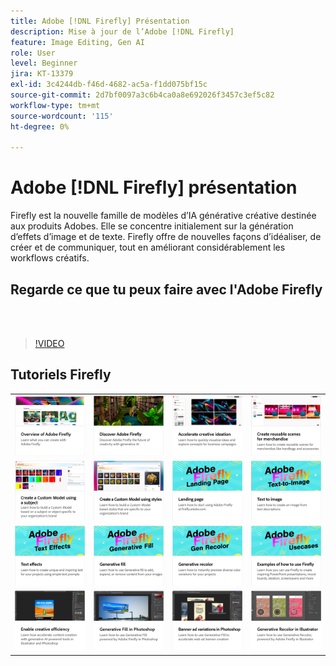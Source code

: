 ```yaml
---
title: Adobe [!DNL Firefly] Présentation
description: Mise à jour de l’Adobe [!DNL Firefly]
feature: Image Editing, Gen AI
role: User
level: Beginner
jira: KT-13379
exl-id: 3c4244db-f46d-4682-ac5a-f1dd075bf15c
source-git-commit: 2d7bf0097a3c6b4ca0a8e692026f3457c3ef5c82
workflow-type: tm+mt
source-wordcount: '115'
ht-degree: 0%

---
```


# Adobe [!DNL Firefly] présentation

Firefly est la nouvelle famille de modèles d’IA générative créative destinée aux produits Adobes. Elle se concentre initialement sur la génération d’effets d’image et de texte. Firefly offre de nouvelles façons d’idéaliser, de créer et de communiquer, tout en améliorant considérablement les workflows créatifs.

## Regarde ce que tu peux faire avec l&#39;Adobe Firefly

<br> 

>[!VIDEO](https://video.tv.adobe.com/v/3416970t1?quality=12&learn=on&hidetitle=true)

## Tutoriels Firefly

<table style="table-layout:fixed">
<tr>
   <td>
      <a href="overview-of-firefly.md">
         <img alt="Présentation de l’Adobe Firefly" src="assets/firefly-overview.png" />
      </a>
   </td>
   <td>
      <a href="discover.md">
         <img alt="Adobe Firefly Découvrir" src="assets/discover.png" />
      </a>
   </td>
   <td>
      <a href="accelerate-ideas.md">
         <img alt="Accélération de l’idéation créative" src="assets/accelerate-creative-ideation.png" />
      </a>
   </td>
   <td>
      <a href="reusable-scenes.md">
         <img alt="Création de scènes réutilisables pour la marchandise" src="assets/reusable-scenes.png" />
      </a>
   </td>
</tr>
<tr>
  <td>
      <a href="custom-model-subject.md">
         <img alt="Création d’un modèle personnalisé à l’aide d’un sujet" src="assets/custom-model-subject.png" />
      </a>
   </td>
   <td>
      <a href="custom-model-style.md">
         <img alt="Création d’un modèle personnalisé à l’aide de styles" src="assets/custom-model-styles.png" />
      </a>
   </td>
   <td>
      <a href="landing-page.md">
         <img alt="Page de destination" src="assets/landing-page.png" />
      </a>
   </td>
    <td>
      <a href="text-to-image.md">
         <img alt="Texte en image" src="assets/text-to-image.png" />
      </a>
   </td>
</tr>
<tr>
 <td>
      <a href="text-effects.md">
         <img alt="Effets de texte" src="assets/text-effects.png" />
      </a>
   </td>
   <td>
      <a href="gen-fill.md">
         <img alt="Remplissage génératif" src="assets/generative-fill.png" />
      </a>
   </td>
   <td>
      <a href="gen-recolor.md">
         <img alt="Redéfinition des couleurs générative" src="assets/generative-recolor.png" />
      </a>
   </td>
   <td>
      <a href="examples.md">
         <img alt="Exemples d’utilisation de Firefly" src="assets/examples.png" />
      </a>
   </td>
</tr>
<tr>
  <td>
      <a href="enable-creative-efficiency.md">
         <img alt="Efficacité créative" src="assets/enable-creative-efficiency.png" />
      </a>
   </td>
  <td>
      <a href="generative-fill.md">
         <img alt="Remplissage génératif dans Photoshop" src="assets/generative-fill-ps.png" />
      </a>
   </td>
  <td>
      <a href="web-banner-ad.md">
         <img alt="Variantes de bannière publicitaire dans Photoshop" src="assets/banner-ad-variations.png" />
      </a>
  </td>
  <td>
      <a href="generative-recolor.md">
            <img alt="Redéfinition des couleurs générative dans Illustrator" src="assets/firefly-recolor.png" />
      </a>
   </td>
</table>
